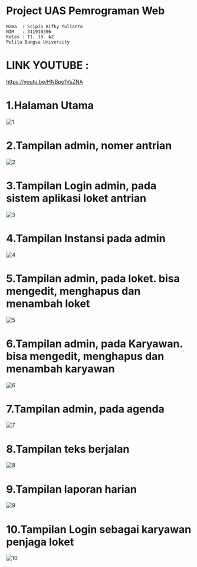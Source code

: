 # Project UAS Pemrograman Web
```
Nama  : Scipio Rifky Yulianto
NIM   : 311910396
Kelas : TI. 19. A2
Pelita Bangsa University
```
# LINK YOUTUBE : 
https://youtu.be/HNBpo1VsZNA

# 1.Halaman Utama
![1](https://user-images.githubusercontent.com/56240851/126474993-b1278004-6145-40c9-9222-8c3cc83075d2.png)
# 2.Tampilan admin, nomer antrian 
![2](https://user-images.githubusercontent.com/56240851/126475042-2080cecb-1ca8-4ce6-b2d2-68ea844f3780.png)
# 3.Tampilan Login admin, pada sistem aplikasi loket antrian
![3](https://user-images.githubusercontent.com/56240851/126475046-8c3beb4f-30e0-42cd-8924-bd035a920154.png)
# 4.Tampilan Instansi pada admin
![4](https://user-images.githubusercontent.com/56240851/126475048-5bd60d9c-5b4d-4d10-86e4-23912ce37b9f.png)
# 5.Tampilan admin, pada loket. bisa mengedit, menghapus dan menambah loket 
![5](https://user-images.githubusercontent.com/56240851/126475051-ce113b94-9eca-4a32-9083-c68426b8ca76.png)
# 6.Tampilan admin, pada Karyawan. bisa mengedit, menghapus dan menambah karyawan
![6](https://user-images.githubusercontent.com/56240851/126475053-ab03dc05-dfaf-4f56-85e1-271deeed44a0.png)
# 7.Tampilan admin, pada agenda
![7](https://user-images.githubusercontent.com/56240851/126475055-4899df9c-8c61-4c07-a4c3-8e9f32cacd83.png)
# 8.Tampilan teks berjalan
![8](https://user-images.githubusercontent.com/56240851/126475057-1ed9e081-d6f1-4813-a8ec-51920b178ba3.png)
# 9.Tampilan laporan harian
![9](https://user-images.githubusercontent.com/56240851/126475062-b856d8f8-a64c-4668-8b01-3468bb4839e1.png)
# 10.Tampilan Login sebagai karyawan penjaga loket
![10](https://user-images.githubusercontent.com/56240851/126475064-fd72c7e3-0bb5-4d68-8f3f-f49bbfbe437a.png)

